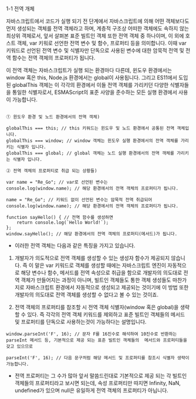 1-1 전역 개체

자바스크립트에서 코드가 실행 되기 전 단계에서 자바스크립트에 의해 어떤 객체보다도 먼저 생성되는 객체를 전역 객체라고 하며, 계층적 구조상 어떠한 객체에도 속하지 않는 최상위 객체로서, 앞서 살펴본 표준 빌트인 객체 또한 전역 객체 중 하나이며, 이 외에 호스트 객체, var 키워로 선언한 전역 변수 및 함수, 프로퍼티 등을 의미합니다. 이때 var 키워드로 선언된 전역 변수 및 식별자만 단독으로 사용된 변수에 대한 암묵적 전역 및 전역 함수는 전역 객체의 프로퍼티가 됩니다.

이 전역 객체는 자바스크립트가 실행 되는 환경마다 다른데, 윈도우 환경에서는 window 혹은 this, Node.js 환경에서는 global이 사용됩니다. 그리고 ES11에서 도입된 globalThis 객체는 이 각각의 환경에서 이들 전역 객체를 가리키던 다양한 식별자들을 통일한 식별자로서, ESMAScript의 표준 사양을 준수하는 모든 실행 환경에서 사용이 가능합니다.

```

① 윈도우 환경 및 노드 환경에서의 전역 객체)

globalThis === this; // this 키워드는 윈도우 및 노드 환경에서 공통된 전역 객체입니다.
globalThis === window; // window 객체는 윈도우 실행 환경에서의 전역 객체를 가리키는 식별자 입니다.
globalThis === global; // global 객체는 노드 실행 환경에서의 전역 객체를 가리키는 식별자 입니다.

② 전역 객체의 프로퍼티로 취급 되는 상황들)

var name = "Re_Go"; // var로 선언된 변수는
console.log(window.name); // 해당 환경에서의 전역 객체의 프로퍼티가 됩니다.

name = "Re_Go"; // 키워드 없이 선언된 변수는 암묵적 전역 취급되어
console.log(window.name); // 해당 환경에서의 전역 객체의 프로퍼티가 됩니다.

function sayHello() { // 전역 함수를 생성하면
    return console.log(`Hello World!`);
};
window.sayHello(); // 해당 환경에서의 전역 객체의 프로퍼티(메서드)가 됩니다.

```

- 이러한 전역 객체는 다음과 같은 특징을 가지고 있습니다.

1. 개발자가 의도적으로 전역 객체를 생성할 수 있는 생성자 함수가 제공되지 않습니다. 즉 이 말은 var 키워드로 객체를 생성할 때에는 자바스크립트 엔진이 자동적으로 해당 변수나 함수, 메서드를 전역 속성으로 취급을 함으로 개발자의 의도대로 전역 객체가 만들어지는 과정이 아니며, 빌트인 객체들도 통한 객체 생성들도 마찬가지로 자바스크립트 환경에서 자동적으로 생성되고 제공되는 것이기에 이 방법 또한 개발자의 의도대로 전역 객체를 생성할 수 없다고 볼 수 있는 것이죠.

2. 전역 객체의 프로퍼티를 참조할 시 전역 객체 식별자(window 혹은 global)을 생략할 수 있다. 즉 각각의 전역 객체 키워드를 제외하고 표준 빌트인 객체들의 메서드 및 프로퍼티를 단독으로 사용하는것이 가능하다는 설명입니다.

```
window.parseInt('F', 16); // 문자 F를 16진수로 해석하여 10진수로 반환하는 parseInt 메서드 등, 기본적으로 제공 되는 표준 빌트인 객체들의  메서드와 프로퍼티들을 갖고 있으므로

parseInt('F', 16); // 다음 문구처럼 해당 메서드 및 프로퍼티를 참조시 식별자 생략이 가능합니다.

```

- 전역 프로퍼티는 그 수가 많아 앞서 말씀드린대로 기본적으로 제공 되는 각 빌트인 객체들의 프로퍼티라고 보시면 되는데, 속성 프로퍼티만 따지면 Infinity, NaN, undefined가 있으며 null은 유일하게 전역 객체의 프로퍼티가 아닙니다. 
